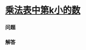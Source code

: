 # [乘法表中第k小的数](https://leetcode-cn.com/problems/kth-smallest-number-in-multiplication-table)

### 问题



### 解答

```

```

